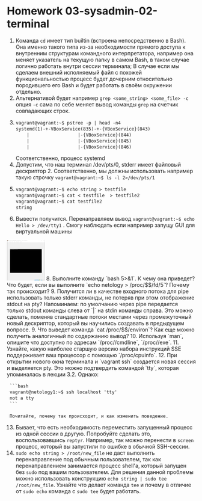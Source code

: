 # Homework 03-sysadmin-02-terminal

1. Команда `cd` имеет тип builtin (встроена непосредственно в Bash). Она именно такого типа из-за необходимости прямого доступа к внутренним структурам командного интерпретатора, например она меняет указатель на текущую папку в самом Bash, в таком случае логично работать внутри сессии терминала; В случае если мы сделаем внешний исполняемый файл с похожей функциональностью процесс будет дочерним относительно породившего его Bash и будет работать в своём окружении отдельно.
2. Альтернативой будет например `grep <some_string> <some_file> -c` опция `-с` сама по себе меняет вывод команды `grep` на счетчик совпадающих строк.
3.     vagrant@vagrant:~$ pstree -p | head -n4
       systemd(1)-+-VBoxService(835)-+-{VBoxService}(843)
           |                  |-{VBoxService}(844)
           |                  |-{VBoxService}(845)
           |                  |-{VBoxService}(846)  
    Соответственно, процесс systemd
4. Допустим, что наш терминал /dev/pts/0, stderr имеет файловый дескриптор 2. Соответственно, мы должны использовать например такую строчку `vagrant@vagrant:~$ ls -l 2>/dev/pts/1`
5.     vagrant@vagrant:~$ echo string > testfile
       vagrant@vagrant:~$ cat < testfile  > testfile2
       vagrant@vagrant:~$ cat testfile2
       string
6. Вывести получится. Перенаправляем вывод `vagrant@vagrant:~$ echo Hello > /dev/tty1` . Смогу наблюдать если например запущу GUI для виртуальной машины  
<img height="20%" src="TTY1.png" width="20%"/>
8. Выполните команду `bash 5>&1`. К чему она приведет? Что будет, если вы выполните `echo netology > /proc/$$/fd/5`? Почему так происходит?
9. Получится ли в качестве входного потока для pipe использовать только stderr команды, не потеряв при этом отображение stdout на pty? Напоминаем: по умолчанию через pipe передается только stdout команды слева от `|` на stdin команды справа.
Это можно сделать, поменяв стандартные потоки местами через промежуточный новый дескриптор, который вы научились создавать в предыдущем вопросе.
9. Что выведет команда `cat /proc/$$/environ`? Как еще можно получить аналогичный по содержанию вывод?
10. Используя `man`, опишите что доступно по адресам `/proc/<PID>/cmdline`, `/proc/<PID>/exe`.
11. Узнайте, какую наиболее старшую версию набора инструкций SSE поддерживает ваш процессор с помощью `/proc/cpuinfo`.
12. При открытии нового окна терминала и `vagrant ssh` создается новая сессия и выделяется pty. Это можно подтвердить командой `tty`, которая упоминалась в лекции 3.2. Однако:

     ```bash
     vagrant@netology1:~$ ssh localhost 'tty'
     not a tty
     ```

     Почитайте, почему так происходит, и как изменить поведение.
13. Бывает, что есть необходимость переместить запущенный процесс из одной сессии в другую. Попробуйте сделать это, воспользовавшись `reptyr`. Например, так можно перенести в `screen` процесс, который вы запустили по ошибке в обычной SSH-сессии.
14. `sudo echo string > /root/new_file` не даст выполнить перенаправление под обычным пользователем, так как перенаправлением занимается процесс shell'а, который запущен без `sudo` под вашим пользователем. Для решения данной проблемы можно использовать конструкцию `echo string | sudo tee /root/new_file`. Узнайте что делает команда `tee` и почему в отличие от `sudo echo` команда с `sudo tee` будет работать.
